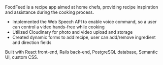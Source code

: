 FoodFeed is a recipe app aimed at home chefs, providing recipe inspiration and assistance during the cooking process. 

- Implemented the Web Speech API to enable voice command, so a user can control a video hands-free while cooking
- Utilized Cloudinary for photo and video upload and storage
- Created dynamic forms to add recipe, user can add/remove ingredient and direction fields

Built with React front-end, Rails back-end, PostgreSQL database, Semantic UI, custom CSS.
